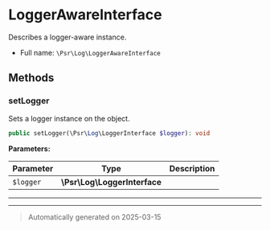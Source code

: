 
# LoggerAwareInterface

Describes a logger-aware instance.



* Full name: `\Psr\Log\LoggerAwareInterface`



## Methods


### setLogger

Sets a logger instance on the object.

```php
public setLogger(\Psr\Log\LoggerInterface $logger): void
```








**Parameters:**

| Parameter | Type | Description |
|-----------|------|-------------|
| `$logger` | **\Psr\Log\LoggerInterface** |  |





***


***
> Automatically generated on 2025-03-15
